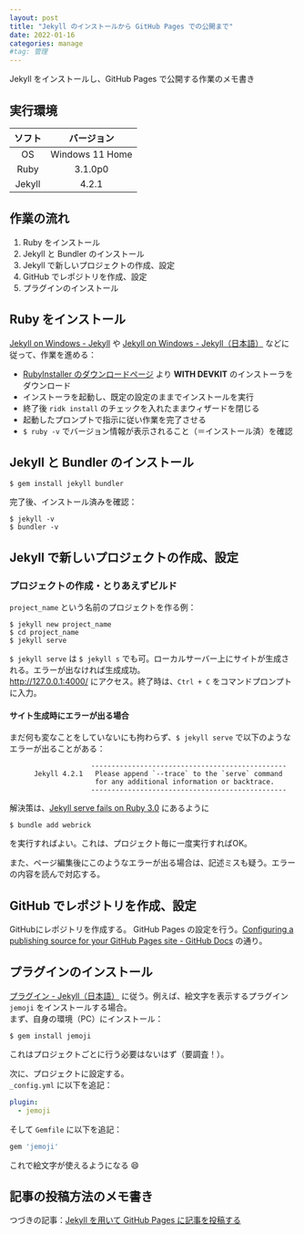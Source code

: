```yaml
---
layout: post
title: "Jekyll のインストールから GitHub Pages での公開まで"
date: 2022-01-16
categories: manage
#tag: 管理
---
```


Jekyll をインストールし、GitHub Pages で公開する作業のメモ書き

## 実行環境

| ソフト | バージョン |
| :-: | :-: |
| OS | Windows 11 Home |
| Ruby | 3.1.0p0 |
| Jekyll | 4.2.1 |

## 作業の流れ
1. Ruby をインストール
2. Jekyll と Bundler のインストール
3. Jekyll で新しいプロジェクトの作成、設定
4. GitHub でレポジトリを作成、設定
5. プラグインのインストール

## Ruby をインストール
<a href="https://jekyllrb.com/docs/installation/windows/" target="_blank">Jekyll on Windows - Jekyll</a> や <a href="http://jekyllrb-ja.github.io/docs/installation/windows/" target="_blank">Jekyll on Windows - Jekyll（日本語）</a> などに従って、作業を進める：
- <a href="https://rubyinstaller.org/downloads/" target="_blank">RubyInstaller のダウンロードページ</a> より **WITH DEVKIT** のインストーラをダウンロード
- インストーラを起動し、既定の設定のままでインストールを実行
- 終了後 `ridk install` のチェックを入れたままウィザードを閉じる
- 起動したプロンプトで指示に従い作業を完了させる
- `$ ruby -v` でバージョン情報が表示されること（＝インストール済）を確認

## Jekyll と Bundler のインストール
```
$ gem install jekyll bundler
```
完了後、インストール済みを確認：
```
$ jekyll -v
$ bundler -v
```

## Jekyll で新しいプロジェクトの作成、設定
### プロジェクトの作成・とりあえずビルド
`project_name` という名前のプロジェクトを作る例：
```
$ jekyll new project_name
$ cd project_name
$ jekyll serve
```
`$ jekyll serve` は `$ jekyll s` でも可。ローカルサーバー上にサイトが生成される。エラーが出なければ生成成功。  
<a href="http://127.0.0.1:4000/" target="_blank">http://127.0.0.1:4000/</a> にアクセス。終了時は、`Ctrl + C` をコマンドプロンプトに入力。

#### サイト生成時にエラーが出る場合
まだ何も変なことをしていないにも拘わらず、`$ jekyll serve` で以下のようなエラーが出ることがある：
```
                    ------------------------------------------------
      Jekyll 4.2.1   Please append `--trace` to the `serve` command
                     for any additional information or backtrace.
                    ------------------------------------------------
```
解決策は、<a href="https://github.com/jekyll/jekyll/issues/8523" target="_blank">Jekyll serve fails on Ruby 3.0</a> にあるように
```
$ bundle add webrick
```
を実行すればよい。これは、プロジェクト毎に一度実行すればOK。

また、ページ編集後にこのようなエラーが出る場合は、記述ミスも疑う。エラーの内容を読んで対応する。

## GitHub でレポジトリを作成、設定 
GitHubにレポジトリを作成する。
GitHub Pages の設定を行う。<a href="https://docs.github.com/en/pages/getting-started-with-github-pages/configuring-a-publishing-source-for-your-github-pages-site" target="_blank">Configuring a publishing source for your GitHub Pages site - GitHub Docs</a> の通り。

## プラグインのインストール
<a href="http://jekyllrb-ja.github.io/docs/plugins/installation/" target="_blank">プラグイン - Jekyll（日本語）</a> に従う。例えば、絵文字を表示するプラグイン `jemoji` をインストールする場合。  
まず、自身の環境（PC）にインストール：
```
$ gem install jemoji
```
これはプロジェクトごとに行う必要はないはず（要調査！）。

次に、プロジェクトに設定する。  
`_config.yml` に以下を追記：
```yaml
plugin:
  - jemoji
```
そして `Gemfile` に以下を追記：
```ruby
gem 'jemoji'
```
これで絵文字が使えるようになる :smile:

## 記事の投稿方法のメモ書き
つづきの記事：[Jekyll を用いて GitHub Pages に記事を投稿する](https://skrbcr.github.io/blog/manage/create_new_post)
